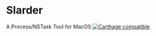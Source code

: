 # Slarder
A Process/NSTask Tool for MacOS
[![Carthage compatible](https://img.shields.io/badge/Carthage-compatible-4BC51D.svg?style=flat)](https://github.com/Khala-wan/Slarder)
